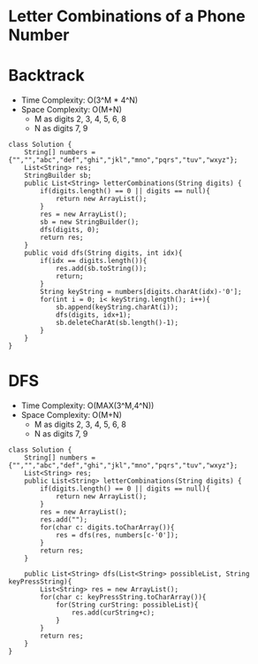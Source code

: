 # Letter Combinations of a Phone Number
# Backtrack
* Time Complexity: O(3^M * 4^N)
* Space Complexity: O(M+N)
	* M as digits 2, 3, 4, 5, 6, 8
	* N as digits 7, 9
```
class Solution {
    String[] numbers = {"","","abc","def","ghi","jkl","mno","pqrs","tuv","wxyz"};
    List<String> res;
    StringBuilder sb;
    public List<String> letterCombinations(String digits) {
        if(digits.length() == 0 || digits == null){
            return new ArrayList();
        }
        res = new ArrayList();
        sb = new StringBuilder();
        dfs(digits, 0);
        return res;
    }
    public void dfs(String digits, int idx){
        if(idx == digits.length()){
            res.add(sb.toString());
            return;
        }
        String keyString = numbers[digits.charAt(idx)-'0'];
        for(int i = 0; i< keyString.length(); i++){
            sb.append(keyString.charAt(i));
            dfs(digits, idx+1);
            sb.deleteCharAt(sb.length()-1);
        }
    }
}
```
# DFS
* Time Complexity: O(MAX(3^M,4^N))
* Space Complexity: O(M+N)
	* M as digits 2, 3, 4, 5, 6, 8
	* N as digits 7, 9
```
class Solution {
    String[] numbers = {"","","abc","def","ghi","jkl","mno","pqrs","tuv","wxyz"};
    List<String> res;
    public List<String> letterCombinations(String digits) {
        if(digits.length() == 0 || digits == null){
            return new ArrayList();
        }
        res = new ArrayList();
        res.add("");
        for(char c: digits.toCharArray()){
            res = dfs(res, numbers[c-'0']);
        }
        return res;
    }

    public List<String> dfs(List<String> possibleList, String keyPressString){
        List<String> res = new ArrayList();
        for(char c: keyPressString.toCharArray()){
            for(String curString: possibleList){
                res.add(curString+c);
            }
        }
        return res;
    }
}
```